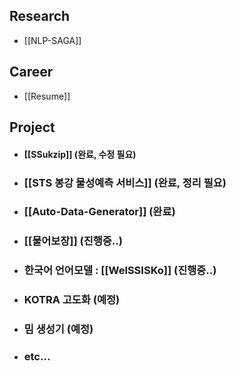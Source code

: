 
## Research

- [[NLP-SAGA]]

## Career
- [[Resume]]

## Project
- #### [[SSukzip]] (완료, 수정 필요)
- ### [[STS 봉강 물성예측 서비스]] (완료, 정리 필요)
- ### [[Auto-Data-Generator]] (완료)
- ### [[물어보장]] (진행중..)
- ### 한국어 언어모델 : [[WelSSISKo]] (진행중..)
- ### KOTRA 고도화 (예정)
- ### 밈 생성기 (예정)
- ### etc...

